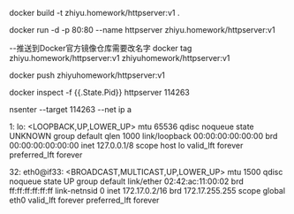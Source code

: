 docker build -t zhiyu.homework/httpserver:v1 .

docker run -d -p 80:80 --name httpserver zhiyu.homework/httpserver:v1

--推送到Docker官方镜像仓库需要改名字
docker tag zhiyu.homework/httpserver:v1 zhiyuhomework/httpserver:v1

docker push zhiyuhomework/httpserver:v1

docker inspect -f {{.State.Pid}} httpserver
114263

nsenter --target 114263 --net ip a

1: lo: <LOOPBACK,UP,LOWER_UP> mtu 65536 qdisc noqueue state UNKNOWN group default qlen 1000
    link/loopback 00:00:00:00:00:00 brd 00:00:00:00:00:00
    inet 127.0.0.1/8 scope host lo
       valid_lft forever preferred_lft forever

32: eth0@if33: <BROADCAST,MULTICAST,UP,LOWER_UP> mtu 1500 qdisc noqueue state UP group default 
    link/ether 02:42:ac:11:00:02 brd ff:ff:ff:ff:ff:ff link-netnsid 0
    inet 172.17.0.2/16 brd 172.17.255.255 scope global eth0
       valid_lft forever preferred_lft forever


